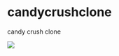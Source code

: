 # candycrushclone
candy crush clone

![](https://cdn.discordapp.com/attachments/513568128635109379/576438649802194955/download.png)
